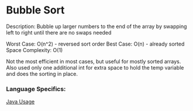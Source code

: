 # Bubble Sort

Description: Bubble up larger numbers to the end of the array by swapping left to right until there are no swaps needed

Worst Case: O(n^2) - reversed sort order
Best Case: O(n) - already sorted
Space Complexity: O(1)

Not the most efficient in most cases, but useful for mostly sorted arrays. Also used only one additional int for extra space to hold the temp variable and does the sorting in place.

### Language Specifics:
[Java Usage](/languages/java/java-bubble-sort.md)
